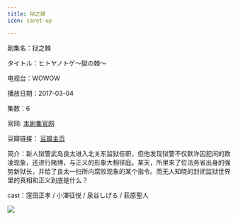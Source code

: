```yaml
---
title: 狱之棘
icon: caret-up

---
```


剧集名：狱之棘

タイトル：ヒトヤノトゲ～獄の棘～

电视台：WOWOW

播放日期：2017-03-04

集数：6

官网: [本剧集官网](https://www.wowow.co.jp/detail/108841)

豆瓣链接： [豆瓣主页](https://movie.douban.com/subject/26930505/)


简介：新人狱警武岛良太进入北关东监狱任职，但他发现狱警不仅默许囚犯间的欺凌现象，还进行赌博，与正义的形象大相径庭。某天，所里来了位法务省出身的强势新狱长，并给了良太一扫所内腐败现象的某个指令。而无人知晓的封闭监狱世界里的真相和正义到底是什么？

cast：窪田正孝 / 小澤征悦 / 泉谷しげる / 萩原聖人

![](https://listpic.tsgsanjiao.com/2017/2017yzs.jpg)